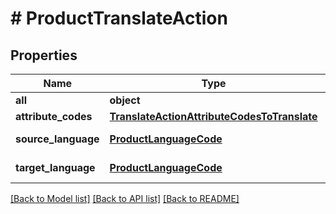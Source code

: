 # # ProductTranslateAction


## Properties 


Name | Type | Description | Notes
------------ | ------------- | ------------- | -------------
**all**| **object** |   | [optional]
**attribute_codes**| [**TranslateActionAttributeCodesToTranslate**](TranslateActionAttributeCodesToTranslate.md) |   | [optional]
**source_language**| [**ProductLanguageCode**](ProductLanguageCode.md) |  for more information please, see Model/ProductLanguageCode.php  | [optional] [default to ProductLanguageCode.UNKNOWN]
**target_language**| [**ProductLanguageCode**](ProductLanguageCode.md) |  for more information please, see Model/ProductLanguageCode.php  | [optional] [default to ProductLanguageCode.UNKNOWN]


[[Back to Model list]](../../README.md#models) [[Back to API list]](../../README.md#endpoints) [[Back to README]](../../README.md)

